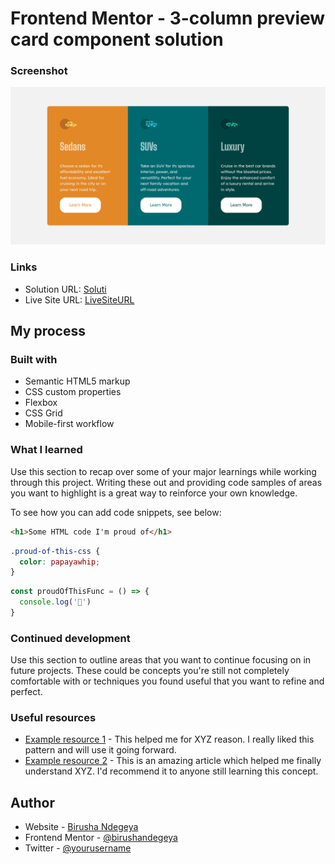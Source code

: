 # Frontend Mentor - 3-column preview card component solution

### Screenshot

![](./assets/column-preview-design.png)

### Links

- Solution URL: [Soluti](https://colum-preview-lovat.vercel.app/)
- Live Site URL: [LiveSiteURL](https://colum-preview-lovat.vercel.app/)

## My process

### Built with

- Semantic HTML5 markup
- CSS custom properties
- Flexbox
- CSS Grid
- Mobile-first workflow

### What I learned

Use this section to recap over some of your major learnings while working through this project. Writing these out and providing code samples of areas you want to highlight is a great way to reinforce your own knowledge.

To see how you can add code snippets, see below:

```html
<h1>Some HTML code I'm proud of</h1>
```
```css
.proud-of-this-css {
  color: papayawhip;
}
```
```js
const proudOfThisFunc = () => {
  console.log('🎉')
}
```

### Continued development

Use this section to outline areas that you want to continue focusing on in future projects. These could be concepts you're still not completely comfortable with or techniques you found useful that you want to refine and perfect.

### Useful resources

- [Example resource 1](https://www.example.com) - This helped me for XYZ reason. I really liked this pattern and will use it going forward.
- [Example resource 2](https://www.example.com) - This is an amazing article which helped me finally understand XYZ. I'd recommend it to anyone still learning this concept.

## Author

- Website - [Birusha Ndegeya](https://myportfolio-chi-mocha.vercel.app/)
- Frontend Mentor - [@birushandegeya](https://www.frontendmentor.io/profile/BirushaNdegeya)
- Twitter - [@yourusername](https://www.twitter.com/yourusername)